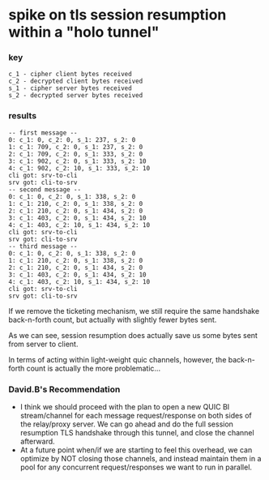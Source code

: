 # spike on tls session resumption within a "holo tunnel"

### key

```
c_1 - cipher client bytes received
c_2 - decrypted client bytes received
s_1 - cipher server bytes received
s_2 - decrypted server bytes received
```

### results

```
-- first message --
0: c_1: 0, c_2: 0, s_1: 237, s_2: 0
1: c_1: 709, c_2: 0, s_1: 237, s_2: 0
2: c_1: 709, c_2: 0, s_1: 333, s_2: 0
3: c_1: 902, c_2: 0, s_1: 333, s_2: 10
4: c_1: 902, c_2: 10, s_1: 333, s_2: 10
cli got: srv-to-cli
srv got: cli-to-srv
-- second message --
0: c_1: 0, c_2: 0, s_1: 338, s_2: 0
1: c_1: 210, c_2: 0, s_1: 338, s_2: 0
2: c_1: 210, c_2: 0, s_1: 434, s_2: 0
3: c_1: 403, c_2: 0, s_1: 434, s_2: 10
4: c_1: 403, c_2: 10, s_1: 434, s_2: 10
cli got: srv-to-cli
srv got: cli-to-srv
-- third message --
0: c_1: 0, c_2: 0, s_1: 338, s_2: 0
1: c_1: 210, c_2: 0, s_1: 338, s_2: 0
2: c_1: 210, c_2: 0, s_1: 434, s_2: 0
3: c_1: 403, c_2: 0, s_1: 434, s_2: 10
4: c_1: 403, c_2: 10, s_1: 434, s_2: 10
cli got: srv-to-cli
srv got: cli-to-srv
```

If we remove the ticketing mechanism, we still require the same handshake back-n-forth count, but actually with slightly fewer bytes sent.

As we can see, session resumption does actually save us some bytes sent from server to client.

In terms of acting within light-weight quic channels, however, the back-n-forth count is actually the more problematic...

### David.B's Recommendation

- I think we should proceed with the plan to open a new QUIC BI stream/channel for each message request/response on both sides of the relay/proxy server. We can go ahead and do the full session resumption TLS handshake through this tunnel, and close the channel afterward.
- At a future point when/if we are starting to feel this overhead, we can optimize by NOT closing those channels, and instead maintain them in a pool for any concurrent request/responses we want to run in parallel.
